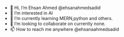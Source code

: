 - 👋 Hi, I’m Ehsan Ahmed @ehsanahmedsadid
- 👀 I’m interested in AI 
- 🌱 I’m currently learning MERN,python and others.
- 💞️ I’m looking to collaborate on currently none.
- 📫 How to reach me anywhere @ehsanaahmedsadid

<!---
ehsanahmedsadid/ehsanahmedsadid is a ✨ special ✨ repository because its `README.md` (this file) appears on your GitHub profile.
You can click the Preview link to take a look at your changes.
--->
